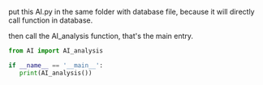   put this AI.py in the same folder with database file, because it will directly call function in database.
 
 then call the AI_analysis function, that's the main entry.
 
 ```python
from AI import AI_analysis

if __name__ == '__main__':
    print(AI_analysis())
```
